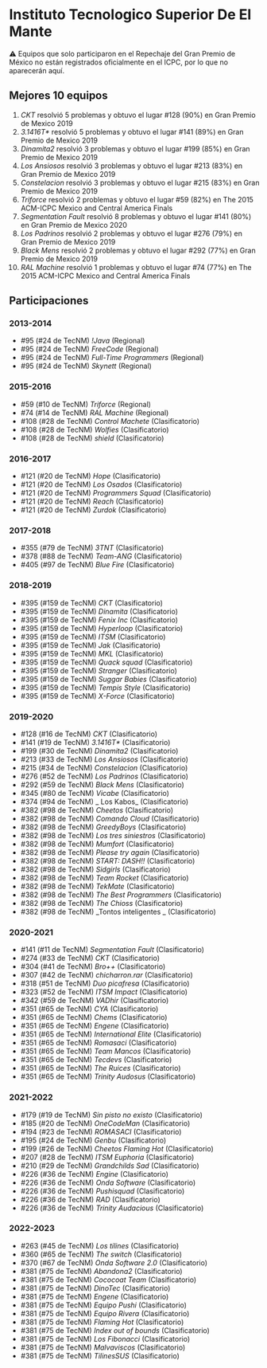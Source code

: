 # Instituto Tecnologico Superior De El Mante

:warning: Equipos que solo participaron en el Repechaje del Gran Premio de México no están registrados oficialmente en el ICPC, por lo que no aparecerán aquí.

## Mejores 10 equipos

1. _CKT_ resolvió 5 problemas y obtuvo el lugar #128 (90%) en Gran Premio de Mexico 2019
1. _3.1416T*_ resolvió 5 problemas y obtuvo el lugar #141 (89%) en Gran Premio de Mexico 2019
1. _Dinamita2_ resolvió 3 problemas y obtuvo el lugar #199 (85%) en Gran Premio de Mexico 2019
1. _Los Ansiosos_ resolvió 3 problemas y obtuvo el lugar #213 (83%) en Gran Premio de Mexico 2019
1. _Constelacion_ resolvió 3 problemas y obtuvo el lugar #215 (83%) en Gran Premio de Mexico 2019
1. _Triforce_ resolvió 2 problemas y obtuvo el lugar #59 (82%) en The 2015 ACM-ICPC Mexico and Central America Finals
1. _Segmentation Fault_ resolvió 8 problemas y obtuvo el lugar #141 (80%) en Gran Premio de Mexico 2020
1. _Los Padrinos_ resolvió 2 problemas y obtuvo el lugar #276 (79%) en Gran Premio de Mexico 2019
1. _Black Mens_ resolvió 2 problemas y obtuvo el lugar #292 (77%) en Gran Premio de Mexico 2019
1. _RAL Machine_ resolvió 1 problemas y obtuvo el lugar #74 (77%) en The 2015 ACM-ICPC Mexico and Central America Finals

## Participaciones

### 2013-2014

- #95 (#24 de TecNM) _!Java_ (Regional)
- #95 (#24 de TecNM) _FreeCode_ (Regional)
- #95 (#24 de TecNM) _Full-Time Programmers_ (Regional)
- #95 (#24 de TecNM) _Skynett_ (Regional)

### 2015-2016

- #59 (#10 de TecNM) _Triforce_ (Regional)
- #74 (#14 de TecNM) _RAL Machine_ (Regional)
- #108 (#28 de TecNM) _Control Machete_ (Clasificatorio)
- #108 (#28 de TecNM) _Wolfies_ (Clasificatorio)
- #108 (#28 de TecNM) _shield_ (Clasificatorio)

### 2016-2017

- #121 (#20 de TecNM) _Hope_ (Clasificatorio)
- #121 (#20 de TecNM) _Los Osados_ (Clasificatorio)
- #121 (#20 de TecNM) _Programmers Squad_ (Clasificatorio)
- #121 (#20 de TecNM) _Reach_ (Clasificatorio)
- #121 (#20 de TecNM) _Zurdok_ (Clasificatorio)

### 2017-2018

- #355 (#79 de TecNM) _3TNT_ (Clasificatorio)
- #378 (#88 de TecNM) _Team-ANG_ (Clasificatorio)
- #405 (#97 de TecNM) _Blue Fire_ (Clasificatorio)

### 2018-2019

- #395 (#159 de TecNM) _CKT_ (Clasificatorio)
- #395 (#159 de TecNM) _Dinamita_ (Clasificatorio)
- #395 (#159 de TecNM) _Fenix Inc_ (Clasificatorio)
- #395 (#159 de TecNM) _Hyperloop_ (Clasificatorio)
- #395 (#159 de TecNM) _ITSM_ (Clasificatorio)
- #395 (#159 de TecNM) _Jak_ (Clasificatorio)
- #395 (#159 de TecNM) _MKL_ (Clasificatorio)
- #395 (#159 de TecNM) _Quack squad_ (Clasificatorio)
- #395 (#159 de TecNM) _Stranger_ (Clasificatorio)
- #395 (#159 de TecNM) _Suggar Babies_ (Clasificatorio)
- #395 (#159 de TecNM) _Tempis Style_ (Clasificatorio)
- #395 (#159 de TecNM) _X-Force_ (Clasificatorio)

### 2019-2020

- #128 (#16 de TecNM) _CKT_ (Clasificatorio)
- #141 (#19 de TecNM) _3.1416T*_ (Clasificatorio)
- #199 (#30 de TecNM) _Dinamita2_ (Clasificatorio)
- #213 (#33 de TecNM) _Los Ansiosos_ (Clasificatorio)
- #215 (#34 de TecNM) _Constelacion_ (Clasificatorio)
- #276 (#52 de TecNM) _Los Padrinos_ (Clasificatorio)
- #292 (#59 de TecNM) _Black Mens_ (Clasificatorio)
- #345 (#80 de TecNM) _Vicabe_ (Clasificatorio)
- #374 (#94 de TecNM) _ Los Kabos_ (Clasificatorio)
- #382 (#98 de TecNM) _Cheetos_ (Clasificatorio)
- #382 (#98 de TecNM) _Comando Cloud_ (Clasificatorio)
- #382 (#98 de TecNM) _GreedyBoys_ (Clasificatorio)
- #382 (#98 de TecNM) _Los tres siniestros_ (Clasificatorio)
- #382 (#98 de TecNM) _Mumfort_ (Clasificatorio)
- #382 (#98 de TecNM) _Please try again_ (Clasificatorio)
- #382 (#98 de TecNM) _START: DASH!!_ (Clasificatorio)
- #382 (#98 de TecNM) _Sidgirls_ (Clasificatorio)
- #382 (#98 de TecNM) _Team Rocket_ (Clasificatorio)
- #382 (#98 de TecNM) _TekMate_ (Clasificatorio)
- #382 (#98 de TecNM) _The Best Programmers_ (Clasificatorio)
- #382 (#98 de TecNM) _The Chioss_ (Clasificatorio)
- #382 (#98 de TecNM) _Tontos inteligentes _ (Clasificatorio)

### 2020-2021

- #141 (#11 de TecNM) _Segmentation Fault_ (Clasificatorio)
- #274 (#33 de TecNM) _CKT_ (Clasificatorio)
- #304 (#41 de TecNM) _Bro++_ (Clasificatorio)
- #307 (#42 de TecNM) _chicharron.rar_ (Clasificatorio)
- #318 (#51 de TecNM) _Duo picafresa_ (Clasificatorio)
- #323 (#52 de TecNM) _ITSM Impact_ (Clasificatorio)
- #342 (#59 de TecNM) _VADhir_ (Clasificatorio)
- #351 (#65 de TecNM) _CYA_ (Clasificatorio)
- #351 (#65 de TecNM) _Chems_ (Clasificatorio)
- #351 (#65 de TecNM) _Engene_ (Clasificatorio)
- #351 (#65 de TecNM) _International Elite_ (Clasificatorio)
- #351 (#65 de TecNM) _Romasaci_ (Clasificatorio)
- #351 (#65 de TecNM) _Team Mancos_ (Clasificatorio)
- #351 (#65 de TecNM) _Tecdevs_ (Clasificatorio)
- #351 (#65 de TecNM) _The Ruices_ (Clasificatorio)
- #351 (#65 de TecNM) _Trinity Audosus_ (Clasificatorio)

### 2021-2022

- #179 (#19 de TecNM) _Sin pisto no existo_ (Clasificatorio)
- #185 (#20 de TecNM) _OneCodeMan_ (Clasificatorio)
- #194 (#23 de TecNM) _ROMASACI_ (Clasificatorio)
- #195 (#24 de TecNM) _Genbu_ (Clasificatorio)
- #199 (#26 de TecNM) _Cheetos Flaming Hot_ (Clasificatorio)
- #207 (#28 de TecNM) _ITSM Euphoria_ (Clasificatorio)
- #210 (#29 de TecNM) _Grandchilds Sad_ (Clasificatorio)
- #226 (#36 de TecNM) _Engine_ (Clasificatorio)
- #226 (#36 de TecNM) _Onda Software_ (Clasificatorio)
- #226 (#36 de TecNM) _Pushisquad_ (Clasificatorio)
- #226 (#36 de TecNM) _RAD_ (Clasificatorio)
- #226 (#36 de TecNM) _Trinity Audacious_ (Clasificatorio)

### 2022-2023

- #263 (#45 de TecNM) _Los tilines_ (Clasificatorio)
- #360 (#65 de TecNM) _The switch_ (Clasificatorio)
- #370 (#67 de TecNM) _Onda Software 2.0_ (Clasificatorio)
- #381 (#75 de TecNM) _Abandona2_ (Clasificatorio)
- #381 (#75 de TecNM) _Cococoat Team_ (Clasificatorio)
- #381 (#75 de TecNM) _DinoTec_ (Clasificatorio)
- #381 (#75 de TecNM) _Engene_ (Clasificatorio)
- #381 (#75 de TecNM) _Equipo Pushi_ (Clasificatorio)
- #381 (#75 de TecNM) _Equipo Rivera_ (Clasificatorio)
- #381 (#75 de TecNM) _Flaming Hot_ (Clasificatorio)
- #381 (#75 de TecNM) _Index out of bounds_ (Clasificatorio)
- #381 (#75 de TecNM) _Los Fibonacci_ (Clasificatorio)
- #381 (#75 de TecNM) _Malvaviscos_ (Clasificatorio)
- #381 (#75 de TecNM) _TilinesSUS_ (Clasificatorio)



